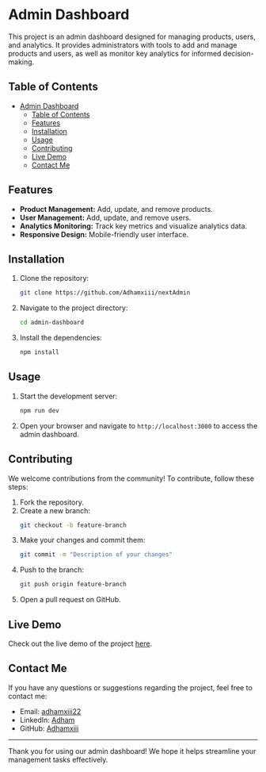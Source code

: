 # Admin Dashboard

This project is an admin dashboard designed for managing products, users, and analytics. It provides administrators with tools to add and manage products and users, as well as monitor key analytics for informed decision-making.

## Table of Contents

- [Admin Dashboard](#admin-dashboard)
  - [Table of Contents](#table-of-contents)
  - [Features](#features)
  - [Installation](#installation)
  - [Usage](#usage)
  - [Contributing](#contributing)
  - [Live Demo](#live-demo)
  - [Contact Me](#contact-me)

## Features

- **Product Management:** Add, update, and remove products.
- **User Management:** Add, update, and remove users.
- **Analytics Monitoring:** Track key metrics and visualize analytics data.
- **Responsive Design:** Mobile-friendly user interface.

## Installation

1. Clone the repository:
   ```bash
   git clone https://github.com/Adhamxiii/nextAdmin
   ```
2. Navigate to the project directory:
   ```bash
   cd admin-dashboard
   ```
3. Install the dependencies:
   ```bash
   npm install
   ```

## Usage

1. Start the development server:
   ```bash
   npm run dev
   ```
2. Open your browser and navigate to `http://localhost:3000` to access the admin dashboard.

## Contributing

We welcome contributions from the community! To contribute, follow these steps:

1. Fork the repository.
2. Create a new branch:
   ```bash
   git checkout -b feature-branch
   ```
3. Make your changes and commit them:
   ```bash
   git commit -m "Description of your changes"
   ```
4. Push to the branch:
   ```bash
   git push origin feature-branch
   ```
5. Open a pull request on GitHub.

## Live Demo

Check out the live demo of the project [here](https://kobodrop-landing-page.vercel.app/).

## Contact Me

If you have any questions or suggestions regarding the project, feel free to contact me:

- Email: [adhamxiii22](mailto:adhamxiii22@gmail.com)
- LinkedIn: [Adham](https://www.linkedin.com/in/adhamnasser/)
- GitHub: [Adhamxiii](https://github.com/Adhamxiii)

---

Thank you for using our admin dashboard! We hope it helps streamline your management tasks effectively.
